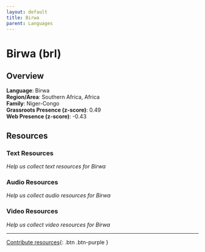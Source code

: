 ```yaml
---
layout: default
title: Birwa
parent: Languages
---
```


# Birwa (brl)

## Overview

**Language**: Birwa  
**Region/Area**: Southern Africa, Africa  
**Family**: Niger-Congo  
**Grassroots Presence (z-score)**: 0.49  
**Web Presence (z-score)**: -0.43  

## Resources

### Text Resources
*Help us collect text resources for Birwa*

### Audio Resources
*Help us collect audio resources for Birwa*

### Video Resources
*Help us collect video resources for Birwa*

---

[Contribute resources](https://forms.office.com/e/1SfLJx3u1r){: .btn .btn-purple }
